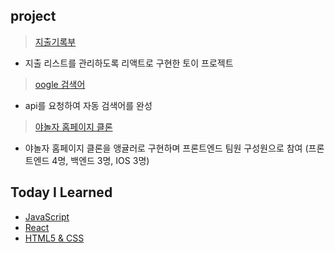 ## project

> <a href="https://github.com/gayoungaa91/portfolio/tree/master/project/expenditurelist">지출기록부</a>

- 지출 리스트를 관리하도록 리액트로 구현한 토이 프로젝트

> <a href="https://github.com/gayoungaa91/portfolio/tree/master/project/oogle">oogle 검색어</a>

- api를 요청하여 자동 검색어를 완성

> <a href="https://github.com/gayoungaa91/portfolio/tree/master/project/yanolja">야놀자 홈페이지 클론</a>

- 야놀자 홈페이지 클론을 앵귤러로 구현하며 프론트엔드 팀원 구성원으로 참여 (프론트엔드 4명, 백엔드 3명, IOS 3명)

## Today I Learned

- <a href="https://github.com/gayoungaa91/portfolio/tree/master/til/Javascript">JavaScript</a><br>
- <a href="https://github.com/gayoungaa91/portfolio/tree/master/til/React">React</a><br>
- <a href="https://github.com/gayoungaa91/portfolio/tree/master/til/HTML5%20%26%20CSS3">HTML5 & CSS</a><br>

